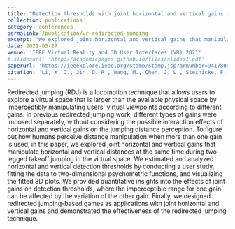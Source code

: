 ```yaml
---
title: "Detection thresholds with joint horizontal and vertical gains in redirected jumping"
collection: publications
category: conferences
permalink: /publication/vr-redirected-jumping
excerpt: 'We explored joint horizontal and vertical gains that manipulate horizontal and vertical distances at the same time during two-legged takeoff jumping in the virtual space. In a user study, we estimated and analyzed horizontal and vertical detection thresholds.'
date: 2021-03-27
venue: 'IEEE Virtual Reality and 3D User Interfaces (VR) 2021'
# slidesurl: 'http://academicpages.github.io/files/slides1.pdf'
paperurl: 'https://ieeexplore.ieee.org/stamp/stamp.jsp?arnumber=9417804&casa_token=vzVb67rO3GMAAAAA:mdiA5mNV_EEsETTfFuiQxIAp0q2Ac0WC0GZTsgxS4jzJl5IqUUHNj6oX_H4NKz-nx4CUjPXQ23s'
citation: 'Li, Y. J., Jin, D. R., Wang, M., Chen, J. L., Steinicke, F., Hu, S. M., & Zhao, Q. (2021, March). Detection thresholds with joint horizontal and vertical gains in redirected jumping. In 2021 IEEE Virtual Reality and 3D User Interfaces (VR) (pp. 95-102). IEEE'
---
```


Redirected jumping (RDJ) is a locomotion technique that allows users to explore a virtual space that is larger than the available physical space by imperceptibly manipulating users' virtual viewpoints according to different gains. In previous redirected jumping work, different types of gains were imposed separately, without considering the possible interaction effects of horizontal and vertical gains on the jumping distance perception. To figure out how humans perceive distance manipulation when more than one gain is used, in this paper, we explored joint horizontal and vertical gains that manipulate horizontal and vertical distances at the same time during two-legged takeoff jumping in the virtual space. We estimated and analyzed horizontal and vertical detection thresholds by conducting a user study, fitting the data to two-dimensional psychometric functions, and visualizing the fitted 3D plots. We provided quantitative insights into the effects of joint gains on detection thresholds, where the imperceptible range for one gain can be affected by the variation of the other gain. Finally, we designed redirected jumping-based games as applications with joint horizontal and vertical gains and demonstrated the effectiveness of the redirected jumping technique.